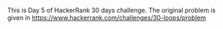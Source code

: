 This is Day 5 of HackerRank 30 days challenge. The original problem is given in https://www.hackerrank.com/challenges/30-loops/problem